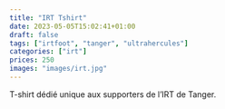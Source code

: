 ```yaml
---
title: "IRT Tshirt"
date: 2023-05-05T15:02:41+01:00
draft: false
tags: ["irtfoot", "tanger", "ultrahercules"]
categories: ["irt"]
prices: 250
images: "images/irt.jpg"
---
```


T-shirt dédié unique aux supporters de l’IRT de Tanger.
